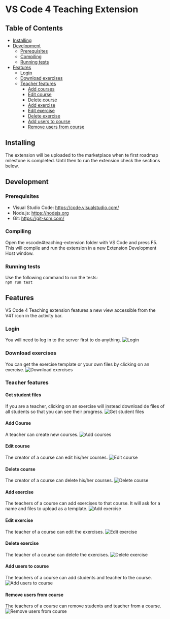 # VS Code 4 Teaching Extension

## Table of Contents

- [Installing](README.md#installing)
- [Development](README.md#development)
  - [Prerequisites](README.md#prerequisites)
  - [Compiling](README.md#compiling)
  - [Running tests](README.md#running-tests)
- [Features](README.md#features)
  - [Login](README.md#login)
  - [Download exercises](README.md#download-exercises)
  - [Teacher features](README.md#teacher-features)
    - [Add courses](README.md#add-course)
    - [Edit course](README.md#edit-course)
    - [Delete course](README.md#delete-course)
    - [Add exercise](README.md#add-exercise)
    - [Edit exercise](README.md#edit-exercise)
    - [Delete exercise](README.md#delete-exercise)
    - [Add users to course](README.md#add-users-to-course)
    - [Remove users from course](README.md#remove-users-from-course)

## Installing

The extension will be uploaded to the marketplace when te first roadmap milestone is completed. Until then to run the extension check the sections below.

## Development

### Prerequisites

- Visual Studio Code: <https://code.visualstudio.com/>
- Node.js: <https://nodejs.org>
- Git: <https://git-scm.com/>

### Compiling

Open the vscode4teaching-extension folder with VS Code and press F5. This will compile and run the extension in a new Extension Development Host window.

### Running tests

Use the following command to run the tests:  
`npm run test`

## Features

VS Code 4 Teaching extension features a new view accessible from the V4T icon in the activity bar.

### Login

You will need to log in to the server first to do anything.
![Login](doc_images/Login.gif)

### Download exercises

You can get the exercise template or your own files by clicking on an exercise.
![Download exercises](doc_images/DownloadExercise.gif)

### Teacher features

#### Get student files

If you are a teacher, clicking on an exercise will instead download de files of all students so that you can see their progress.
![Get student files](doc_images/GetStudentFiles.gif)

#### Add Course

A teacher can create new courses.
![Add courses](doc_images/AddCourse.gif)

#### Edit course

The creator of a course can edit his/her courses.
![Edit course](doc_images/EditCourse.gif)

#### Delete course

The creator of a course can delete his/her courses.
![Delete course](doc_images/DeleteCourse.gif)

#### Add exercise

The teachers of a course can add exercises to that course. It will ask for a name and files to upload as a template.
![Add exercise](doc_images/AddExercise.gif)

#### Edit exercise

The teacher of a course can edit the exercises.
![Edit exercise](doc_images/EditExercise.gif)

#### Delete exercise

The teacher of a course can delete the exercises.
![Delete exercise](doc_images/DeleteExercise.gif)

#### Add users to course

The teachers of a course can add students and teacher to the course.
![Add users to course](doc_images/AddUsersCourse.gif)

#### Remove users from course

The teachers of a course can remove students and teacher from a course.
![Remove users from course](doc_images/RemoveUsersCourse.gif)
